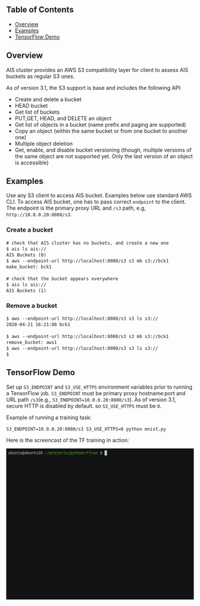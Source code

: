 ## Table of Contents

- [Overview](#overview)
- [Examples](#examples)
- [TensorFlow Demo](#tensorflow-demo)

## Overview

AIS cluster provides an AWS S3 compatibility layer for client to assess AIS buckets as regular S3 ones.

As of version 3.1, the S3 support is base and includes the following API:

- Create and delete a bucket
- HEAD bucket
- Get list of buckets
- PUT,GET, HEAD, and DELETE an object
- Get list of objects in a bucket (name prefix and paging are supported)
- Copy an object (within the same bucket or from one bucket to another one)
- Multiple object deletion
- Get, enable, and disable bucket versioning (though, multiple versions of the same object are not supported yet. Only the last version of an object is accessible)

## Examples

Use any S3 client to access AIS bucket. Examples below use standard AWS CLI. To access AIS bucket, one has to pass correct `endpoint` to the client. The endpoint is the primary proxy URL and `/s3` path, e.g, `http://10.0.0.20:8080/s3`.

### Create a bucket

```shell
# check that AIS cluster has no buckets, and create a new one
$ ais ls ais://
AIS Buckets (0)
$ aws --endpoint-url http://localhost:8080/s3 s3 mb s3://bck1
make_bucket: bck1

# check that the bucket appears everywhere
$ ais ls ais://
AIS Buckets (1)
```

### Remove a bucket

```shell
$ aws --endpoint-url http://localhost:8080/s3 s3 ls s3://
2020-04-21 16:21:08 bck1

$ aws --endpoint-url http://localhost:8080/s3 s3 mb s3://bck1
remove_bucket: aws1
$ aws --endpoint-url http://localhost:8080/s3 s3 ls s3://
$
```

## TensorFlow Demo

Set up `S3_ENDPOINT` and `S3_USE_HTTPS` environment variables prior to running a TensorFlow job. `S3_ENDPOINT` must be primary proxy hostname:port and URL path `/s3`(e.g., `S3_ENDPOINT=10.0.0.20:8080/s3`). As of version 3.1, secure HTTP is disabled by default. so `S3_USE_HTTPS` must be `0`.

Example of running a training task:

```
S3_ENDPOINT=10.0.0.20:8080/s3 S3_USE_HTTPS=0 python mnist.py
```

Here is the screencast of the TF training in action:

<img src="/docs/images/ais-s3-tf.gif" alt="TF training in action">
